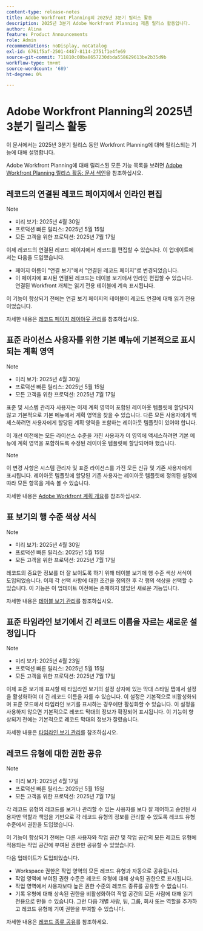 ```yaml
---
content-type: release-notes
title: Adobe Workfront Planning의 2025년 3분기 릴리스 활동
description: 2025년 3분기 Adobe Workfront Planning 제품 릴리스 활동입니다.
author: Alina
feature: Product Announcements
role: Admin
recommendations: noDisplay, noCatalog
exl-id: 6761f5af-2501-4487-8114-2751f1e4fe69
source-git-commit: 711810c00ba8657230dbda558629613be2b35d9b
workflow-type: tm+mt
source-wordcount: '689'
ht-degree: 0%

---
```


# Adobe Workfront Planning의 2025년 3분기 릴리스 활동

이 문서에서는 2025년 3분기 릴리스 동안 Workfront Planning에 대해 릴리스되는 기능에 대해 설명합니다.

<!--keep the sentence below for all future quarterly release pages-->

Adobe Workfront Planning에 대해 릴리스된 모든 기능 목록을 보려면 [Adobe Workfront Planning 릴리스 활동: 문서 색인](/help/quicksilver/product-announcements/product-releases/planning-release-activity/planning-release-activity-article-index.md)을 참조하십시오.

## 레코드의 연결된 레코드 페이지에서 인라인 편집

>[!NOTE]
>
>* 미리 보기: 2025년 4월 30일
>* 프로덕션 빠른 릴리스: 2025년 5월 15일
>* 모든 고객을 위한 프로덕션: 2025년 7월 17일

이제 레코드의 연결된 레코드 페이지에서 레코드를 편집할 수 있습니다. 이 업데이트에서는 다음을 도입했습니다.

* 페이지 이름이 &quot;연결 보기&quot;에서 &quot;연결된 레코드 페이지&quot;로 변경되었습니다.
* 이 페이지에 표시된 연결된 레코드는 테이블 보기에서 인라인 편집할 수 있습니다. 연결된 Workfront 개체는 읽기 전용 테이블에 계속 표시됩니다.

이 기능이 향상되기 전에는 연결 보기 페이지의 테이블이 레코드 연결에 대해 읽기 전용이었습니다.

자세한 내용은 [레코드 페이지 레이아웃 관리](/help/quicksilver/planning/records/manage-the-record-page.md)를 참조하십시오.

## 표준 라이선스 사용자를 위한 기본 메뉴에 기본적으로 표시되는 계획 영역

>[!NOTE]
>
>* 미리 보기: 2025년 4월 30일
>* 프로덕션 빠른 릴리스: 2025년 5월 15일
>* 모든 고객을 위한 프로덕션: 2025년 7월 17일

표준 및 시스템 관리자 사용자는 이제 계획 영역이 포함된 레이아웃 템플릿에 할당되지 않고 기본적으로 기본 메뉴에서 계획 영역을 찾을 수 있습니다. 다른 모든 사용자에게 액세스하려면 사용자에게 할당된 계획 영역을 포함하는 레이아웃 템플릿이 있어야 합니다.

이 개선 이전에는 모든 라이선스 수준을 가진 사용자가 이 영역에 액세스하려면 기본 메뉴에 계획 영역을 포함하도록 수정된 레이아웃 템플릿에 할당되어야 했습니다.

>[!NOTE]
>
>이 변경 사항은 시스템 관리자 및 표준 라이선스를 가진 모든 신규 및 기존 사용자에게 표시됩니다.
>레이아웃 템플릿에 할당된 기존 사용자는 레이아웃 템플릿에 정의된 설정에 따라 모든 항목을 계속 볼 수 있습니다.

자세한 내용은 [Adobe Workfront 계획 개요](/help/quicksilver/planning/access/access-overview.md)를 참조하십시오.

## 표 보기의 행 수준 색상 서식

>[!NOTE]
>
>* 미리 보기: 2025년 4월 30일
>* 프로덕션 빠른 릴리스: 2025년 5월 15일
>* 모든 고객을 위한 프로덕션: 2025년 7월 17일

레코드의 중요한 정보를 더 잘 보이도록 하기 위해 테이블 보기에 행 수준 색상 서식이 도입되었습니다. 이제 각 선택 사항에 대한 조건을 정의한 후 각 행의 색상을 선택할 수 있습니다.  이 기능은 이 업데이트 이전에는 존재하지 않았던 새로운 기능입니다.

자세한 내용은 [테이블 보기 관리](/help/quicksilver/planning/views/manage-the-table-view.md)를 참조하십시오.

## 표준 타임라인 보기에서 긴 레코드 이름을 자르는 새로운 설정입니다

>[!NOTE]
>
>* 미리 보기: 2025년 4월 23일
>* 프로덕션 빠른 릴리스: 2025년 5월 15일
>* 모든 고객을 위한 프로덕션: 2025년 7월 17일

이제 표준 보기에 표시할 때 타임라인 보기의 설정 상자에 있는 막대 스타일 탭에서 설정을 활성화하여 더 긴 레코드 이름을 자를 수 있습니다. 이 설정은 기본적으로 비활성화되며 표준 모드에서 타임라인 보기를 표시하는 경우에만 활성화할 수 있습니다. 이 설정을 사용하지 않으면 기본적으로 레코드 막대의 정보가 확장되어 표시됩니다. 이 기능이 향상되기 전에는 기본적으로 레코드 막대의 정보가 잘렸습니다.

자세한 내용은 [타임라인 보기 관리](/help/quicksilver/planning/views/manage-the-timeline-view.md)를 참조하십시오.

## 레코드 유형에 대한 권한 공유


>[!NOTE]
>
>* 미리 보기: 2025년 4월 17일
>* 프로덕션 빠른 릴리스: 2025년 5월 15일
>* 모든 고객을 위한 프로덕션: 2025년 7월 17일

각 레코드 유형의 레코드를 보거나 관리할 수 있는 사용자를 보다 잘 제어하고 승인된 사용자만 역할과 책임을 기반으로 각 레코드 유형의 정보를 관리할 수 있도록 레코드 유형 수준에서 권한을 도입했습니다.

이 기능이 향상되기 전에는 다른 사용자와 작업 공간 및 작업 공간의 모든 레코드 유형에 적용되는 작업 공간에 부여된 권한만 공유할 수 있었습니다.

다음 업데이트가 도입되었습니다.

* Workspace 권한은 작업 영역의 모든 레코드 유형과 자동으로 공유됩니다.
* 작업 영역에 부여된 권한 수준은 레코드 유형에 대해 상속된 권한으로 표시됩니다.
* 작업 영역에서 사용자보다 높은 권한 수준의 레코드 종류를 공유할 수 없습니다.
* 기록 유형에 대해 상속된 권한을 비활성화하여 작업 공간의 모든 사람에 대해 읽기 전용으로 만들 수 있습니다. 그런 다음 개별 사람, 팀, 그룹, 회사 또는 역할을 추가하고 레코드 유형에 기여 권한을 부여할 수 있습니다.

자세한 내용은 [레코드 종류 공유](/help/quicksilver/planning/access/share-record-types.md)를 참조하세요.
